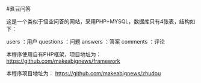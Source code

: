 #煮豆问答

这是一个类似于悟空问答的网站，采用PHP+MYSQL，数据库只有4张表，结构如下：

users     ：用户
questions ：问题
answers   ：答案
comments  ：评论

本程序使用自有PHP框架，项目地址为：https://github.com/makeabignews/framework

本程序项目地址为：
https://github.com/makeabignews/zhudou
